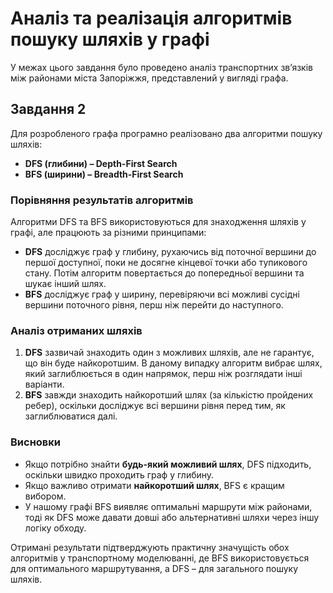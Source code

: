 # Аналіз та реалізація алгоритмів пошуку шляхів у графі

У межах цього завдання було проведено аналіз транспортних зв’язків між районами міста Запоріжжя, представлений у вигляді графа.

## Завдання 2

Для розробленого графа програмно реалізовано два алгоритми пошуку шляхів:

- **DFS (глибини) – Depth-First Search**
- **BFS (ширини) – Breadth-First Search**

### Порівняння результатів алгоритмів

Алгоритми DFS та BFS використовуються для знаходження шляхів у графі, але працюють за різними принципами:

- **DFS** досліджує граф у глибину, рухаючись від поточної вершини до першої доступної, поки не досягне кінцевої точки або тупикового стану. Потім алгоритм повертається до попередньої вершини та шукає інший шлях.
- **BFS** досліджує граф у ширину, перевіряючи всі можливі сусідні вершини поточного рівня, перш ніж перейти до наступного.

### Аналіз отриманих шляхів

1. **DFS** зазвичай знаходить один з можливих шляхів, але не гарантує, що він буде найкоротшим. В даному випадку алгоритм вибрає шлях, який заглиблюється в один напрямок, перш ніж розглядати інші варіанти.
2. **BFS** завжди знаходить найкоротший шлях (за кількістю пройдених ребер), оскільки досліджує всі вершини рівня перед тим, як заглиблюватися далі.

### Висновки

- Якщо потрібно знайти **будь-який можливий шлях**, DFS підходить, оскільки швидко проходить граф у глибину.
- Якщо важливо отримати **найкоротший шлях**, BFS є кращим вибором.
- У нашому графі BFS виявляє оптимальні маршрути між районами, тоді як DFS може давати довші або альтернативні шляхи через іншу логіку обходу.

Отримані результати підтверджують практичну значущість обох алгоритмів у транспортному моделюванні, де BFS використовується для оптимального маршрутування, а DFS – для загального пошуку шляхів.
